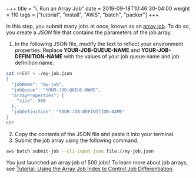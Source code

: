 +++
title = "i. Run an Array Job"
date = 2019-09-18T10:46:30-04:00
weight = 110
tags = ["tutorial", "install", "AWS", "batch", "packer"]
+++

In this step, you submit many jobs at once, known as an [array job](https://docs.aws.amazon.com/batch/latest/userguide/array_jobs.html). To do so, you create a *JSON* file that contains the parameters of the job array.

1. In the following JSON file, modify the text to reflect your environment properties: Replace **YOUR-JOB-QUEUE-NAME** and **YOUR-JOB-DEFINITION-NAME** with the values of your job queue name and job definition name.

```bash
cat <<EOF > ./my-job.json
{
  "jobName": "my-job",
  "jobQueue": "YOUR-JOB-QUEUE-NAME",
  "arrayProperties": {
    "size": 500
  },
  "jobDefinition": "YOUR-JOB-DEFINITION-NAME"
}
EOF
```
2. Copy the contents of the JSON file and paste it into your terminal.
3. Submit the job array using the following command.
```bash
aws batch submit-job --cli-input-json file://my-job.json
```
You just launched an array job of 500 jobs! To learn more about job arrays, see [Tutorial: Using the Array Job Index to Control Job Differentiation](https://docs.aws.amazon.com/batch/latest/userguide/array_index_example.html).

